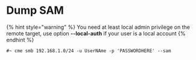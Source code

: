 # Dump SAM

{% hint style="warning" %}
You need at least local admin privilege on the remote target, use option **--local-auth** if your user is a local account
{% endhint %}

```
#~ cme smb 192.168.1.0/24 -u UserNAme -p 'PASSWORDHERE' --sam
```
